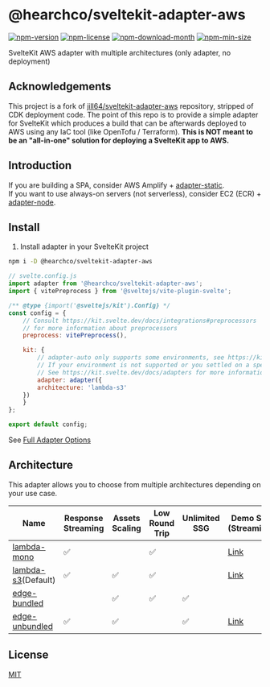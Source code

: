 <!----- BEGIN GHOST DOCS HEADER ----->

# @hearchco/sveltekit-adapter-aws

<!----- BEGIN GHOST DOCS BADGES ----->

<a href="https://npmjs.com/package/@hearchco/sveltekit-adapter-aws"><img src="https://img.shields.io/npm/v/@hearchco/sveltekit-adapter-aws" alt="npm-version" /></a> <a href="https://npmjs.com/package/@hearchco/sveltekit-adapter-aws"><img src="https://img.shields.io/npm/l/@hearchco/sveltekit-adapter-aws" alt="npm-license" /></a> <a href="https://npmjs.com/package/@hearchco/sveltekit-adapter-aws"><img src="https://img.shields.io/npm/dm/@hearchco/sveltekit-adapter-aws" alt="npm-download-month" /></a> <a href="https://npmjs.com/package/@hearchco/sveltekit-adapter-aws"><img src="https://img.shields.io/bundlephobia/min/@hearchco/sveltekit-adapter-aws" alt="npm-min-size" /></a>

<!----- END GHOST DOCS BADGES ----->

SvelteKit AWS adapter with multiple architectures (only adapter, no deployment)

<!----- END GHOST DOCS HEADER ----->

## Acknowledgements

This project is a fork of [jill64/sveltekit-adapter-aws](https://github.com/jill64/sveltekit-adapter-aws) repository, stripped of CDK deployment code. The point of this repo is to provide a simple adapter for SvelteKit which produces a build that can be afterwards deployed to AWS using any IaC tool (like OpenTofu / Terraform). **This is NOT meant to be an "all-in-one" solution for deploying a SvelteKit app to AWS.**

## Introduction

If you are building a SPA, consider AWS Amplify + [adapter-static](https://kit.svelte.dev/docs/single-page-apps).  
If you want to use always-on servers (not serverless), consider EC2 (ECR) + [adapter-node](https://kit.svelte.dev/docs/adapter-node).

## Install

1. Install adapter in your SvelteKit project

```sh
npm i -D @hearchco/sveltekit-adapter-aws
```

```js
// svelte.config.js
import adapter from '@hearchco/sveltekit-adapter-aws';
import { vitePreprocess } from '@sveltejs/vite-plugin-svelte';

/** @type {import('@sveltejs/kit').Config} */
const config = {
	// Consult https://kit.svelte.dev/docs/integrations#preprocessors
	// for more information about preprocessors
	preprocess: vitePreprocess(),

	kit: {
		// adapter-auto only supports some environments, see https://kit.svelte.dev/docs/adapter-auto for a list.
		// If your environment is not supported or you settled on a specific environment, switch out the adapter.
		// See https://kit.svelte.dev/docs/adapters for more information about adapters.
		adapter: adapter({
		architecture: 'lambda-s3'
    })
	}
};

export default config;
```

See [Full Adapter Options](./packages/adapter/src/types/AdapterOptions.ts)

## Architecture

This adapter allows you to choose from multiple architectures depending on your use case.

| Name                                              | Response Streaming | Assets Scaling | Low Round Trip | Unlimited SSG | Demo Site (Streaming)                          | Demo Site (Bufffered)                                   |
| ------------------------------------------------- | ------------------ | -------------- | -------------- | ------------- | ---------------------------------------------- | ------------------------------------------------------- |
| [lambda-mono](./docs/lambda-mono/README.md)       | ✅                 |                | ✅             |               | [Link](https://lambda-mono.adapter-aws.com)    | [Link](https://buffered.lambda-mono.adapter-aws.com)    |
| [lambda-s3](./docs/lambda-s3/README.md)(Default)  | ✅                 | ✅             | ✅             |               | [Link](https://lambda-s3.adapter-aws.com)      | [Link](https://buffered.lambda-s3.adapter-aws.com)      |
| [edge-bundled](./docs/edge-bundled/README.md)     |                    | ✅             | ✅             | ✅            |                                                | [Link](https://edge-bundled.adapter-aws.com)            |
| [edge-unbundled](./docs/edge-unbundled/README.md) | ✅                 | ✅             |                | ✅            | [Link](https://edge-unbundled.adapter-aws.com) | [Link](https://buffered.edge-unbundled.adapter-aws.com) |

<!----- BEGIN GHOST DOCS FOOTER ----->

## License

[MIT](LICENSE)

<!----- END GHOST DOCS FOOTER ----->
